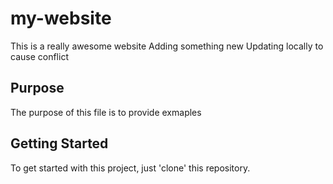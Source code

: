 # my-website

This is a really awesome website
Adding something new
Updating locally to cause conflict

## Purpose
The purpose of this file is to provide exmaples

## Getting Started
To get started with this project, just 'clone' this repository.
